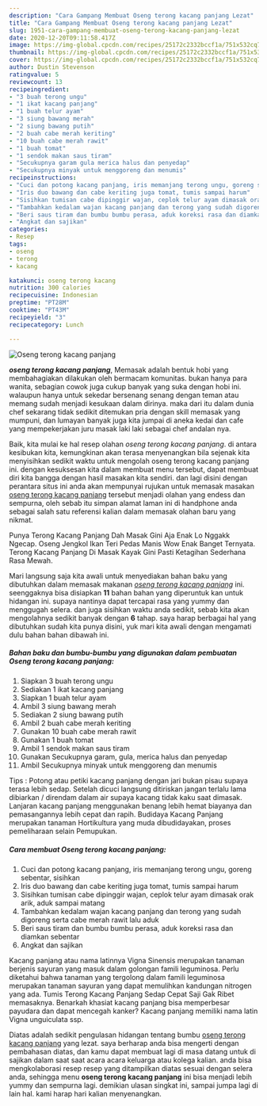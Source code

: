 ```yaml
---
description: "Cara Gampang Membuat Oseng terong kacang panjang Lezat"
title: "Cara Gampang Membuat Oseng terong kacang panjang Lezat"
slug: 1951-cara-gampang-membuat-oseng-terong-kacang-panjang-lezat
date: 2020-12-20T09:11:58.417Z
image: https://img-global.cpcdn.com/recipes/25172c2332bccf1a/751x532cq70/oseng-terong-kacang-panjang-foto-resep-utama.jpg
thumbnail: https://img-global.cpcdn.com/recipes/25172c2332bccf1a/751x532cq70/oseng-terong-kacang-panjang-foto-resep-utama.jpg
cover: https://img-global.cpcdn.com/recipes/25172c2332bccf1a/751x532cq70/oseng-terong-kacang-panjang-foto-resep-utama.jpg
author: Dustin Stevenson
ratingvalue: 5
reviewcount: 13
recipeingredient:
- "3 buah terong ungu"
- "1 ikat kacang panjang"
- "1 buah telur ayam"
- "3 siung bawang merah"
- "2 siung bawang putih"
- "2 buah cabe merah keriting"
- "10 buah cabe merah rawit"
- "1 buah tomat"
- "1 sendok makan saus tiram"
- "Secukupnya garam gula merica halus dan penyedap"
- "Secukupnya minyak untuk menggoreng dan menumis"
recipeinstructions:
- "Cuci dan potong kacang panjang, iris memanjang terong ungu, goreng sebentar, sisihkan"
- "Iris duo bawang dan cabe keriting juga tomat, tumis sampai harum"
- "Sisihkan tumisan cabe dipinggir wajan, ceplok telur ayam dimasak orak arik, aduk sampai matang"
- "Tambahkan kedalam wajan kacang panjang dan terong yang sudah digoreng serta cabe merah rawit lalu aduk"
- "Beri saus tiram dan bumbu bumbu perasa, aduk koreksi rasa dan diamkan sebentar"
- "Angkat dan sajikan"
categories:
- Resep
tags:
- oseng
- terong
- kacang

katakunci: oseng terong kacang 
nutrition: 300 calories
recipecuisine: Indonesian
preptime: "PT28M"
cooktime: "PT43M"
recipeyield: "3"
recipecategory: Lunch

---
```



![Oseng terong kacang panjang](https://img-global.cpcdn.com/recipes/25172c2332bccf1a/751x532cq70/oseng-terong-kacang-panjang-foto-resep-utama.jpg)

<b><i>oseng terong kacang panjang</i></b>, Memasak adalah bentuk hobi yang membahagiakan dilakukan oleh bermacam komunitas. bukan hanya para wanita, sebagian cowok juga cukup banyak yang suka dengan hobi ini. walaupun hanya untuk sekedar bersenang senang dengan teman atau memang sudah menjadi kesukaan dalam dirinya. maka dari itu dalam dunia chef sekarang tidak sedikit ditemukan pria dengan skill memasak yang mumpuni, dan lumayan banyak juga kita jumpai di aneka kedai dan cafe yang mempekerjakan juru masak laki laki sebagai chef andalan nya.

Baik, kita mulai ke hal resep olahan <i>oseng terong kacang panjang</i>. di antara kesibukan kita, kemungkinan akan terasa menyenangkan bila sejenak kita menyisihkan sedikit waktu untuk mengolah oseng terong kacang panjang ini. dengan kesuksesan kita dalam membuat menu tersebut, dapat membuat diri kita bangga dengan hasil masakan kita sendiri. dan lagi disini dengan perantara situs ini anda akan mempunyai rujukan untuk memasak masakan <u>oseng terong kacang panjang</u> tersebut menjadi olahan yang endess dan sempurna, oleh sebab itu simpan alamat laman ini di handphone anda sebagai salah satu referensi kalian dalam memasak olahan baru yang nikmat.

Punya Terong Kacang Panjang Dah Masak Gini Aja Enak Lo Nggakk Ngecap. Oseng Jengkol Ikan Teri Pedas Manis Wow Enak Banget Ternyata. Terong Kacang Panjang Di Masak Kayak Gini Pasti Ketagihan Sederhana Rasa Mewah.


Mari langsung saja kita awali untuk menyediakan bahan baku yang dibutuhkan dalam memasak makanan <u><i>oseng terong kacang panjang</i></u> ini. seenggaknya bisa disiapkan <b>11</b> bahan bahan yang diperuntuk kan untuk hidangan ini. supaya nantinya dapat tercapai rasa yang yummy dan menggugah selera. dan juga sisihkan waktu anda sedikit, sebab kita akan mengolahnya sedikit banyak dengan <b>6</b> tahap. saya harap berbagai hal yang dibutuhkan sudah kita punya disini, yuk mari kita awali dengan mengamati dulu bahan bahan dibawah ini.

<!--inarticleads1-->

##### Bahan baku dan bumbu-bumbu yang digunakan dalam pembuatan Oseng terong kacang panjang:

1. Siapkan 3 buah terong ungu
1. Sediakan 1 ikat kacang panjang
1. Siapkan 1 buah telur ayam
1. Ambil 3 siung bawang merah
1. Sediakan 2 siung bawang putih
1. Ambil 2 buah cabe merah keriting
1. Gunakan 10 buah cabe merah rawit
1. Gunakan 1 buah tomat
1. Ambil 1 sendok makan saus tiram
1. Gunakan Secukupnya garam, gula, merica halus dan penyedap
1. Ambil Secukupnya minyak untuk menggoreng dan menumis


Tips : Potong atau petiki kacang panjang dengan jari bukan pisau supaya terasa lebih sedap. Setelah dicuci langsung ditiriskan jangan terlalu lama dibiarkan / direndam dalam air supaya kacang tidak kaku saat dimasak. Lanjaran kacang panjang menggunakan benang lebih hemat biayanya dan pemasangannya lebih cepat dan rapih. Budidaya Kacang Panjang merupakan tanaman Hortikultura yang muda dibudidayakan, proses pemeliharaan selain Pemupukan. 

<!--inarticleads2-->

##### Cara membuat Oseng terong kacang panjang:

1. Cuci dan potong kacang panjang, iris memanjang terong ungu, goreng sebentar, sisihkan
1. Iris duo bawang dan cabe keriting juga tomat, tumis sampai harum
1. Sisihkan tumisan cabe dipinggir wajan, ceplok telur ayam dimasak orak arik, aduk sampai matang
1. Tambahkan kedalam wajan kacang panjang dan terong yang sudah digoreng serta cabe merah rawit lalu aduk
1. Beri saus tiram dan bumbu bumbu perasa, aduk koreksi rasa dan diamkan sebentar
1. Angkat dan sajikan


Kacang panjang atau nama latinnya Vigna Sinensis merupakan tanaman berjenis sayuran yang masuk dalam golongan famili leguminosa. Perlu diketahui bahwa tanaman yang tergolong dalam famili leguminosa merupakan tanaman sayuran yang dapat memulihkan kandungan nitrogen yang ada. Tumis Terong Kacang Panjang Sedap Cepat Saji Gak Ribet memasaknya. Benarkah khasiat kacang panjang bisa memperbesar payudara dan dapat mencegah kanker? Kacang panjang memiliki nama latin Vigna unguiculata ssp. 

Diatas adalah sedikit pengulasan hidangan tentang bumbu <u>oseng terong kacang panjang</u> yang lezat. saya berharap anda bisa mengerti dengan pembahasan diatas, dan kamu dapat membuat lagi di masa datang untuk di sajikan dalam saat saat acara acara keluarga atau kolega kalian. anda bisa mengkolaborasi resep resep yang ditampilkan diatas sesuai dengan selera anda, sehingga menu <b>oseng terong kacang panjang</b> ini bisa menjadi lebih yummy dan sempurna lagi. demikian ulasan singkat ini, sampai jumpa lagi di lain hal. kami harap hari kalian menyenangkan.
